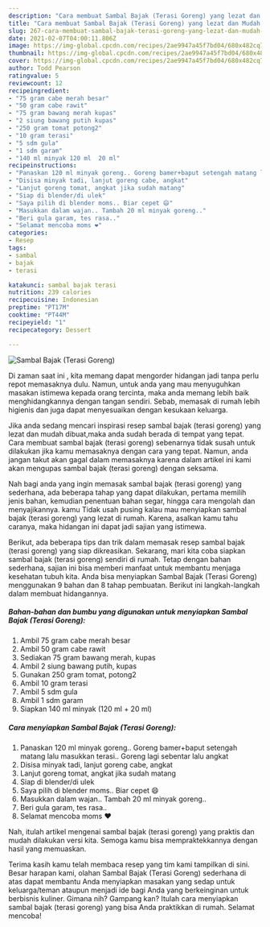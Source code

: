 ```yaml
---
description: "Cara membuat Sambal Bajak (Terasi Goreng) yang lezat dan Mudah Dibuat"
title: "Cara membuat Sambal Bajak (Terasi Goreng) yang lezat dan Mudah Dibuat"
slug: 267-cara-membuat-sambal-bajak-terasi-goreng-yang-lezat-dan-mudah-dibuat
date: 2021-02-07T04:00:11.806Z
image: https://img-global.cpcdn.com/recipes/2ae9947a45f7bd04/680x482cq70/sambal-bajak-terasi-goreng-foto-resep-utama.jpg
thumbnail: https://img-global.cpcdn.com/recipes/2ae9947a45f7bd04/680x482cq70/sambal-bajak-terasi-goreng-foto-resep-utama.jpg
cover: https://img-global.cpcdn.com/recipes/2ae9947a45f7bd04/680x482cq70/sambal-bajak-terasi-goreng-foto-resep-utama.jpg
author: Todd Pearson
ratingvalue: 5
reviewcount: 12
recipeingredient:
- "75 gram cabe merah besar"
- "50 gram cabe rawit"
- "75 gram bawang merah kupas"
- "2 siung bawang putih kupas"
- "250 gram tomat potong2"
- "10 gram terasi"
- "5 sdm gula"
- "1 sdm garam"
- "140 ml minyak 120 ml  20 ml"
recipeinstructions:
- "Panaskan 120 ml minyak goreng.. Goreng bamer+baput setengah matang lalu masukkan terasi.. Goreng lagi sebentar lalu angkat"
- "Disisa minyak tadi, lanjut goreng cabe, angkat"
- "Lanjut goreng tomat, angkat jika sudah matang"
- "Siap di blender/di ulek"
- "Saya pilih di blender moms.. Biar cepet 😄"
- "Masukkan dalam wajan.. Tambah 20 ml minyak goreng.."
- "Beri gula garam, tes rasa.."
- "Selamat mencoba moms ❤"
categories:
- Resep
tags:
- sambal
- bajak
- terasi

katakunci: sambal bajak terasi 
nutrition: 239 calories
recipecuisine: Indonesian
preptime: "PT17M"
cooktime: "PT44M"
recipeyield: "1"
recipecategory: Dessert

---
```



![Sambal Bajak (Terasi Goreng)](https://img-global.cpcdn.com/recipes/2ae9947a45f7bd04/680x482cq70/sambal-bajak-terasi-goreng-foto-resep-utama.jpg)

Di zaman  saat ini , kita memang dapat mengorder hidangan jadi tanpa perlu repot memasaknya dulu. Namun, untuk anda yang mau menyuguhkan masakan istimewa kepada orang tercinta, maka anda memang lebih baik menghidangkannya dengan tangan sendiri. Sebab, memasak di rumah lebih higienis dan juga dapat menyesuaikan dengan kesukaan keluarga.

Jika anda sedang mencari inspirasi resep sambal bajak (terasi goreng) yang lezat dan mudah dibuat,maka anda sudah berada di tempat yang tepat. Cara membuat sambal bajak (terasi goreng)  sebenarnya tidak susah untuk dilakukan jika kamu memasaknya dengan cara yang tepat. Namun, anda jangan takut akan gagal dalam memasaknya 
karena dalam artikel ini kami akan mengupas sambal bajak (terasi goreng) dengan seksama.  



Nah bagi anda yang ingin memasak sambal bajak (terasi goreng) yang sederhana, ada beberapa tahap yang dapat dilakukan, pertama memilih jenis bahan, kemudian penentuan bahan segar, hingga cara mengolah dan menyajikannya. kamu Tidak usah pusing kalau mau menyiapkan sambal bajak (terasi goreng) yang lezat di rumah. Karena, asalkan kamu  tahu caranya, maka hidangan ini dapat jadi sajian yang istimewa.

Berikut, ada beberapa tips dan trik dalam memasak resep sambal bajak (terasi goreng) yang siap dikreasikan. Sekarang, mari kita coba siapkan sambal bajak (terasi goreng) sendiri di rumah. Tetap dengan bahan sederhana, sajian ini bisa memberi manfaat untuk membantu menjaga kesehatan tubuh kita. Anda bisa menyiapkan Sambal Bajak (Terasi Goreng) menggunakan 9 bahan dan 8 tahap pembuatan. Berikut ini langkah-langkah dalam membuat hidangannya.

<!--inarticleads1-->

##### Bahan-bahan dan bumbu yang digunakan untuk menyiapkan Sambal Bajak (Terasi Goreng):

1. Ambil 75 gram cabe merah besar
1. Ambil 50 gram cabe rawit
1. Sediakan 75 gram bawang merah, kupas
1. Ambil 2 siung bawang putih, kupas
1. Gunakan 250 gram tomat, potong2
1. Ambil 10 gram terasi
1. Ambil 5 sdm gula
1. Ambil 1 sdm garam
1. Siapkan 140 ml minyak (120 ml + 20 ml)




<!--inarticleads2-->

##### Cara menyiapkan Sambal Bajak (Terasi Goreng):

1. Panaskan 120 ml minyak goreng.. Goreng bamer+baput setengah matang lalu masukkan terasi.. Goreng lagi sebentar lalu angkat
1. Disisa minyak tadi, lanjut goreng cabe, angkat
1. Lanjut goreng tomat, angkat jika sudah matang
1. Siap di blender/di ulek
1. Saya pilih di blender moms.. Biar cepet 😄
1. Masukkan dalam wajan.. Tambah 20 ml minyak goreng..
1. Beri gula garam, tes rasa..
1. Selamat mencoba moms ❤




Nah, itulah artikel mengenai  sambal bajak (terasi goreng)  yang praktis dan mudah dilakukan versi kita. Semoga kamu bisa mempraktekkannya dengan hasil yang memuaskan. 

Terima kasih kamu telah membaca resep yang tim kami tampilkan di sini. Besar harapan kami, olahan  Sambal Bajak (Terasi Goreng) sederhana di atas dapat membantu Anda menyiapkan masakan yang sedap untuk keluarga/teman ataupun menjadi ide bagi Anda yang berkeinginan untuk berbisnis kuliner. Gimana nih? Gampang kan? Itulah cara menyiapkan sambal bajak (terasi goreng) yang bisa Anda praktikkan di rumah. Selamat mencoba!

